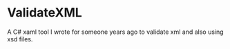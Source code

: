 ValidateXML
===========

A C# xaml tool I wrote for someone years ago to validate xml and also using xsd files.
